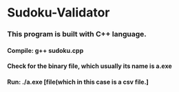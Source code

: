 # Sudoku-Validator


### This program is built with C++ language.
#### Compile: g++ sudoku.cpp
#### Check for the binary file, which usually its name is a.exe
#### Run: ./a.exe [file(which in this case is a csv file.]

